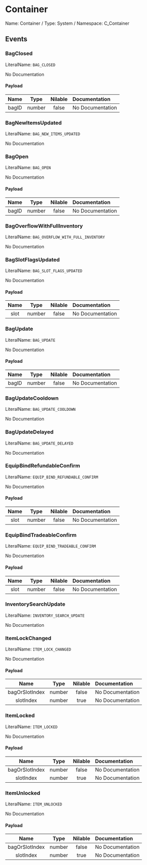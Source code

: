 # Container

Name: Container / Type: System / Namespace: C_Container

## Events

### BagClosed
LiteralName: `BAG_CLOSED`

No Documentation

#### Payload
|Name|Type|Nilable|Documentation|
|:---:|:---:|:---:|:---|
|bagID|number|false|No Documentation|
### BagNewItemsUpdated
LiteralName: `BAG_NEW_ITEMS_UPDATED`

No Documentation

### BagOpen
LiteralName: `BAG_OPEN`

No Documentation

#### Payload
|Name|Type|Nilable|Documentation|
|:---:|:---:|:---:|:---|
|bagID|number|false|No Documentation|
### BagOverflowWithFullInventory
LiteralName: `BAG_OVERFLOW_WITH_FULL_INVENTORY`

No Documentation

### BagSlotFlagsUpdated
LiteralName: `BAG_SLOT_FLAGS_UPDATED`

No Documentation

#### Payload
|Name|Type|Nilable|Documentation|
|:---:|:---:|:---:|:---|
|slot|number|false|No Documentation|
### BagUpdate
LiteralName: `BAG_UPDATE`

No Documentation

#### Payload
|Name|Type|Nilable|Documentation|
|:---:|:---:|:---:|:---|
|bagID|number|false|No Documentation|
### BagUpdateCooldown
LiteralName: `BAG_UPDATE_COOLDOWN`

No Documentation

### BagUpdateDelayed
LiteralName: `BAG_UPDATE_DELAYED`

No Documentation

### EquipBindRefundableConfirm
LiteralName: `EQUIP_BIND_REFUNDABLE_CONFIRM`

No Documentation

#### Payload
|Name|Type|Nilable|Documentation|
|:---:|:---:|:---:|:---|
|slot|number|false|No Documentation|
### EquipBindTradeableConfirm
LiteralName: `EQUIP_BIND_TRADEABLE_CONFIRM`

No Documentation

#### Payload
|Name|Type|Nilable|Documentation|
|:---:|:---:|:---:|:---|
|slot|number|false|No Documentation|
### InventorySearchUpdate
LiteralName: `INVENTORY_SEARCH_UPDATE`

No Documentation

### ItemLockChanged
LiteralName: `ITEM_LOCK_CHANGED`

No Documentation

#### Payload
|Name|Type|Nilable|Documentation|
|:---:|:---:|:---:|:---|
|bagOrSlotIndex|number|false|No Documentation|
|slotIndex|number|true|No Documentation|
### ItemLocked
LiteralName: `ITEM_LOCKED`

No Documentation

#### Payload
|Name|Type|Nilable|Documentation|
|:---:|:---:|:---:|:---|
|bagOrSlotIndex|number|false|No Documentation|
|slotIndex|number|true|No Documentation|
### ItemUnlocked
LiteralName: `ITEM_UNLOCKED`

No Documentation

#### Payload
|Name|Type|Nilable|Documentation|
|:---:|:---:|:---:|:---|
|bagOrSlotIndex|number|false|No Documentation|
|slotIndex|number|true|No Documentation|